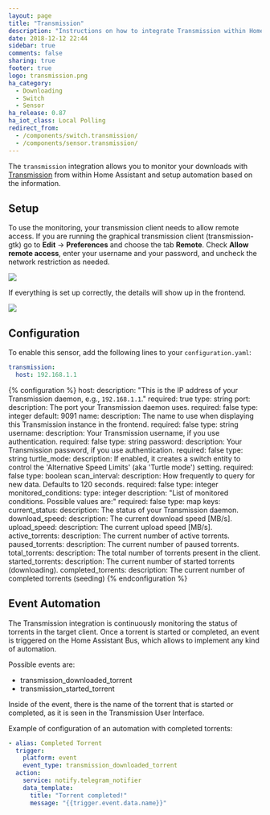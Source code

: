 ```yaml
---
layout: page
title: "Transmission"
description: "Instructions on how to integrate Transmission within Home Assistant."
date: 2018-12-12 22:44
sidebar: true
comments: false
sharing: true
footer: true
logo: transmission.png
ha_category:
  - Downloading
  - Switch
  - Sensor
ha_release: 0.87
ha_iot_class: Local Polling
redirect_from:
  - /components/switch.transmission/
  - /components/sensor.transmission/
---
```


The `transmission` integration allows you to monitor your downloads with [Transmission](http://www.transmissionbt.com/) from within Home Assistant and setup automation based on the information.

## Setup

To use the monitoring, your transmission client needs to allow remote access. If you are running the graphical transmission client (transmission-gtk) go to **Edit** -> **Preferences** and choose the tab **Remote**. Check **Allow remote access**, enter your username and your password, and uncheck the network restriction as needed.

<p class='img'>
  <img src='{{site_root}}/images/components/transmission/transmission_perf.png' />
</p>

If everything is set up correctly, the details will show up in the frontend.

<p class='img'>
  <img src='{{site_root}}/images/components/transmission/transmission.png' />
</p>

## Configuration

To enable this sensor, add the following lines to your `configuration.yaml`:

```yaml
transmission:
  host: 192.168.1.1
```

{% configuration %}
host:
  description: "This is the IP address of your Transmission daemon, e.g., `192.168.1.1`."
  required: true
  type: string
port:
  description: The port your Transmission daemon uses.
  required: false
  type: integer
  default: 9091
name:
  description: The name to use when displaying this Transmission instance in the frontend.
  required: false
  type: string
username:
  description: Your Transmission username, if you use authentication.
  required: false
  type: string
password:
  description: Your Transmission password, if you use authentication.
  required: false
  type: string
turtle_mode:
  description: If enabled, it creates a switch entity to control the 'Alternative Speed Limits' (aka 'Turtle mode') setting.
  required: false
  type: boolean
scan_interval:
  description: How frequently to query for new data. Defaults to 120 seconds.
  required: false
  type: integer
monitored_conditions:
  type: integer
  description: "List of monitored conditions. Possible values are:"
  required: false
  type: map
  keys:
    current_status:
      description: The status of your Transmission daemon.
    download_speed:
      description: The current download speed [MB/s].
    upload_speed:
      description: The current upload speed [MB/s].
    active_torrents:
      description: The current number of active torrents.
    paused_torrents:
      description: The current number of paused torrents.
    total_torrents:
      description: The total number of torrents present in the client.
    started_torrents:
      description: The current number of started torrents (downloading).
    completed_torrents:
      description: The current number of completed torrents (seeding)
{% endconfiguration %}

## Event Automation

The Transmission integration is continuously monitoring the status of torrents in the target client. Once a torrent is started or completed, an event is triggered on the Home Assistant Bus, which allows to implement any kind of automation.

Possible events are:

- transmission_downloaded_torrent
- transmission_started_torrent

Inside of the event, there is the name of the torrent that is started or completed, as it is seen in the Transmission User Interface.

Example of configuration of an automation with completed torrents:

```yaml
- alias: Completed Torrent
  trigger:
    platform: event
    event_type: transmission_downloaded_torrent
  action:
    service: notify.telegram_notifier
    data_template:
      title: "Torrent completed!"
      message: "{{trigger.event.data.name}}"
```
